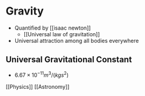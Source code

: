 # Gravity

- Quantified by [[isaac newton]]
  - [[Universal law of gravitation]]
- Universal attraction among all bodies everywhere

## Universal Gravitational Constant

- $6.67 \times 10^{-11} m^3 / (kg s^2)$

[[Physics]] [[Astronomy]]

